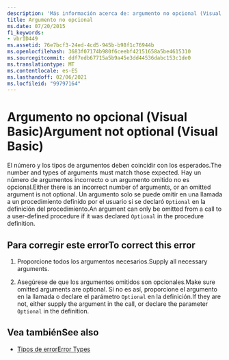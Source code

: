 ```yaml
---
description: 'Más información acerca de: argumento no opcional (Visual Basic)'
title: Argumento no opcional
ms.date: 07/20/2015
f1_keywords:
- vbrID449
ms.assetid: 76e7bcf3-24ed-4cd5-945b-b98f1c76944b
ms.openlocfilehash: 3683f07174b980f6ceebf42151658a5be4615310
ms.sourcegitcommit: ddf7edb67715a5b9a45e3dd44536dabc153c1de0
ms.translationtype: MT
ms.contentlocale: es-ES
ms.lasthandoff: 02/06/2021
ms.locfileid: "99797164"
---
```

# <a name="argument-not-optional-visual-basic"></a><span data-ttu-id="a5854-103">Argumento no opcional (Visual Basic)</span><span class="sxs-lookup"><span data-stu-id="a5854-103">Argument not optional (Visual Basic)</span></span>

<span data-ttu-id="a5854-104">El número y los tipos de argumentos deben coincidir con los esperados.</span><span class="sxs-lookup"><span data-stu-id="a5854-104">The number and types of arguments must match those expected.</span></span> <span data-ttu-id="a5854-105">Hay un número de argumentos incorrecto o un argumento omitido no es opcional.</span><span class="sxs-lookup"><span data-stu-id="a5854-105">Either there is an incorrect number of arguments, or an omitted argument is not optional.</span></span> <span data-ttu-id="a5854-106">Un argumento solo se puede omitir en una llamada a un procedimiento definido por el usuario si se declaró `Optional` en la definición del procedimiento.</span><span class="sxs-lookup"><span data-stu-id="a5854-106">An argument can only be omitted from a call to a user-defined procedure if it was declared `Optional` in the procedure definition.</span></span>  
  
## <a name="to-correct-this-error"></a><span data-ttu-id="a5854-107">Para corregir este error</span><span class="sxs-lookup"><span data-stu-id="a5854-107">To correct this error</span></span>  
  
1. <span data-ttu-id="a5854-108">Proporcione todos los argumentos necesarios.</span><span class="sxs-lookup"><span data-stu-id="a5854-108">Supply all necessary arguments.</span></span>  
  
2. <span data-ttu-id="a5854-109">Asegúrese de que los argumentos omitidos son opcionales.</span><span class="sxs-lookup"><span data-stu-id="a5854-109">Make sure omitted arguments are optional.</span></span> <span data-ttu-id="a5854-110">Si no es así, proporcione el argumento en la llamada o declare el parámetro `Optional` en la definición.</span><span class="sxs-lookup"><span data-stu-id="a5854-110">If they are not, either supply the argument in the call, or declare the parameter `Optional` in the definition.</span></span>  
  
## <a name="see-also"></a><span data-ttu-id="a5854-111">Vea también</span><span class="sxs-lookup"><span data-stu-id="a5854-111">See also</span></span>

- [<span data-ttu-id="a5854-112">Tipos de error</span><span class="sxs-lookup"><span data-stu-id="a5854-112">Error Types</span></span>](../../programming-guide/language-features/error-types.md)
